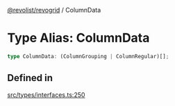 [@revolist/revogrid](README.md) / ColumnData

# Type Alias: ColumnData

```ts
type ColumnData: (ColumnGrouping | ColumnRegular)[];
```

## Defined in

[src/types/interfaces.ts:250](https://github.com/revolist/revogrid/blob/4748dc40d552fad7de1d972fe2fbcf7386e67858/src/types/interfaces.ts#L250)
